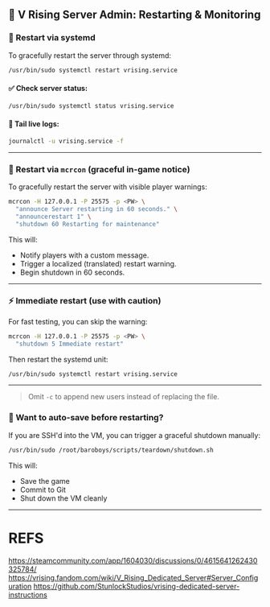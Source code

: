## 🧰 V Rising Server Admin: Restarting & Monitoring

### 🔁 Restart via systemd

To gracefully restart the server through systemd:

```bash
/usr/bin/sudo systemctl restart vrising.service
```

#### ✅ Check server status:

```bash
/usr/bin/sudo systemctl status vrising.service
```

#### 📜 Tail live logs:

```bash
journalctl -u vrising.service -f
```

---

### 📣 Restart via `mcrcon` (graceful in-game notice)

To gracefully restart the server with visible player warnings:

```bash
mcrcon -H 127.0.0.1 -P 25575 -p <PW> \
  "announce Server restarting in 60 seconds." \
  "announcerestart 1" \
  "shutdown 60 Restarting for maintenance"
```

This will:

* Notify players with a custom message.
* Trigger a localized (translated) restart warning.
* Begin shutdown in 60 seconds.

---

### ⚡️ Immediate restart (use with caution)

For fast testing, you can skip the warning:

```bash
mcrcon -H 127.0.0.1 -P 25575 -p <PW> \
  "shutdown 5 Immediate restart"
```

Then restart the systemd unit:

```bash
/usr/bin/sudo systemctl restart vrising.service
```

---

> Omit `-c` to append new users instead of replacing the file.

### 💾 Want to auto-save before restarting?

If you are SSH'd into the VM, you can trigger a graceful shutdown manually:

```bash
/usr/bin/sudo /root/baroboys/scripts/teardown/shutdown.sh
```

This will:

* Save the game
* Commit to Git
* Shut down the VM cleanly

---

# REFS

https://steamcommunity.com/app/1604030/discussions/0/4615641262430325784/
https://vrising.fandom.com/wiki/V_Rising_Dedicated_Server#Server_Configuration
https://github.com/StunlockStudios/vrising-dedicated-server-instructions
